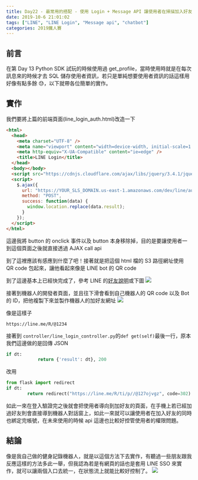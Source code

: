 ```yaml
---
title: Day22 - 最常用的搭配 - 使用 Login + Message API 讓使用者在掃描加入好友時就綁定帳號
date: 2019-10-6 21:01:02
tags: ["LINE", "LINE Login", "Message api", "chatbot"]
categories: 2019鐵人賽
---
```


## 前言

在第 Day 13 Python SDK 試玩的時候使用過 get_profile，當時使用時就是在每次訊息來的時候才去 SQL 儲存使用者資訊，若只是單純想要使用者資訊的話這樣用好像有點多餘 😓，以下就帶各位簡單的實作。

## 實作

我們要將上篇的前端頁面(line_login_auth.html)改造一下

```html
<html>
  <head>
    <meta charset="UTF-8" />
    <meta name="viewport" content="width=device-width, initial-scale=1.0" />
    <meta http-equiv="X-UA-Compatible" content="ie=edge" />
    <title>LINE Login</title>
  </head>
  <body></body>
  <script src="https://cdnjs.cloudflare.com/ajax/libs/jquery/3.4.1/jquery.js"></script>
  <script>
    $.ajax({
      url: "https://YOUR_SLS_DOMAIN.us-east-1.amazonaws.com/dev/line/auth",
      method: "POST",
      success: function(data) {
        window.location.replace(data.result);
      }
    });
  </script>
</html>
```

這邊我將 button 的 onclick 事件以及 button 本身移除掉，目的是要讓使用者一到這個頁面之後就直接透過 AJAX call api

到了這裡應該有感應到什麼了吧！接著就是把這個 html 檔的 S3 路徑網址使用 QR code 包起來，讓他看起來像是 LINE bot 的 QR code

到了這邊基本上已經快完成了，參考 LINE 的[好友說明](https://developers.line.biz/en/docs/messaging-api/using-line-url-scheme/?fbclid=IwAR25G73QmKIGm1l7kPNFzDIpMwBKQRQVxPP8ZpPzp3p-FSES2fnWcVCue_c)或下圖
![](https://i.imgur.com/fEEzOsy.png)

接著到機器人的開發者頁面，並且往下滑會看到自己機器人的 QR code 以及 Bot 的 ID，把他複製下來並製作機器人的加好友網址
![](https://i.imgur.com/Mn3RG26.png)

像是這樣子

```
https://line.me/R/@1234
```

接著到 `controller/line_login_controller.py`的`def get(self)`最後一行，原本我們這邊做的是回傳 JSON

```python
if dt:
			return {'result': dt}, 200
```

改用

```python
from flask import redirect
if dt:
 		return redirect("https://line.me/R/ti/p//@127ojvgz", code=302)
```

如此一來在登入驗證完之後就會把使用者導向到加好友的頁面，在手機上若已經加過好友則會直接導到機器人對話窗上，如此一來就可以讓使用者在加入好友的同時也綁定完帳號，在未來使用的時候 api 這邊也比較好控管使用者的權限問題。

## 結論

像是我自己做的健身記錄機器人，就是以這個方法下去實作，有聽過一些朋友跟我反應這樣的方法多此一舉，但我認為若是有網頁的話也是套用 LINE SSO 來實作，就可以讓兩個入口去統一，在狀態流上就能比較好控制了。
![](https://i.imgur.com/8fKlsAt.jpg)
